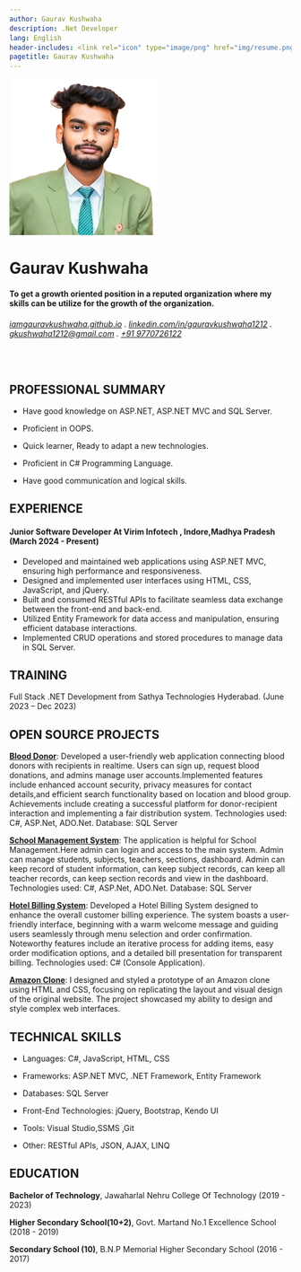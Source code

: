 ```yaml
---
author: Gaurav Kushwaha
description: .Net Developer
lang: English
header-includes: <link rel="icon" type="image/png" href="img/resume.png" />
pagetitle: Gaurav Kushwaha
---
```

 ![ ](img/gaurav.png)

Gaurav Kushwaha
==================


####  To get a growth oriented position in a reputed organization where my skills can be utilize for the growth of the organization.

######  [iamgauravkushwaha.github.io](https://iamgauravkushwaha.github.io/) . [linkedin.com/in/gauravkushwaha1212](https://linkedin.com/in/gauravkushwaha1212) . [gkushwaha1212@gmail.com](mailto:gkushwaha1212@gmail.com) . [+91 9770726122](tel:+919770726122)
<br>

## PROFESSIONAL SUMMARY
- Have good knowledge on ASP.NET, ASP.NET MVC and SQL Server.

- Proficient in OOPS.

- Quick learner, Ready to adapt a new technologies.

- Proficient in C# Programming Language.

- Have good communication and logical skills.


## EXPERIENCE

#### Junior Software Developer At Virim Infotech , Indore,Madhya Pradesh   (March 2024 - Present)

- Developed and maintained web applications using ASP.NET MVC, ensuring high performance and responsiveness.
- Designed and implemented user interfaces using HTML, CSS, JavaScript, and jQuery.
- Built and consumed RESTful APIs to facilitate seamless data exchange between the front-end and back-end.
- Utilized Entity Framework for data access and manipulation, ensuring efficient database interactions.
- Implemented CRUD operations and stored procedures to manage data in SQL Server.

## TRAINING
Full Stack .NET Development from Sathya Technologies Hyderabad.  (June 2023 – Dec 2023)

## OPEN SOURCE PROJECTS
**[Blood Donor](https://github.com/iamgauravkushwaha/Blood-Donor.git)**:  Developed a user-friendly web application connecting blood donors with recipients in realtime. Users can sign up, request blood donations, and admins manage user accounts.Implemented features include enhanced account security, privacy measures for contact details,and efficient search functionality based on location and blood group. Achievements include creating a successful platform for donor-recipient interaction and implementing a fair distribution system.
  Technologies used: C#, ASP.Net, ADO.Net. Database: SQL Server

**[School Management System](https://github.com/iamgauravkushwaha/School-Management-System.git)**:  The application is helpful for School Management.Here admin can login and access to the main system. Admin can manage students, subjects, teachers, sections, dashboard. Admin can keep record of student information, can keep subject records, can keep all teacher records, can keep section records and view in the dashboard.
  Technologies used: C#, ASP.Net, ADO.Net. Database: SQL Server

**[Hotel Billing System](https://github.com/iamgauravkushwaha/Hotel-Billing-System.git)**: Developed a Hotel Billing System designed to enhance the overall customer billing experience. The system boasts a user-friendly interface, beginning with a warm welcome message and guiding users seamlessly through menu selection and order confirmation. Noteworthy features include an iterative process for adding items, easy order modification options, and a detailed bill presentation for transparent billing.
  Technologies used: C# (Console Application).

**[Amazon Clone](https://github.com/iamgauravkushwaha/amazon-interface.git)**: I designed and styled a prototype of an Amazon clone using HTML and CSS, focusing on replicating the layout and visual design of the original website. The project showcased my ability to design and style complex web interfaces.
 
 
  
## TECHNICAL SKILLS

- Languages: C#, JavaScript, HTML, CSS

- Frameworks: ASP.NET MVC, .NET Framework, Entity Framework

- Databases: SQL Server

- Front-End Technologies: jQuery, Bootstrap, Kendo UI

- Tools: Visual Studio,SSMS ,Git

- Other: RESTful APIs, JSON, AJAX, LINQ
<!-- - Language : C#

- Database : Sql Server 

- Technologies : ASP.NET

- Data Access Technology : ADO.NET

- Framework : ASP.NET MVC,ASP.NET Core MVC

- Web Technologies : HTML , CSS

- IDE/Tools : Visual Studio|Visual Studio Code|SQL Server
   -->


## EDUCATION

**Bachelor of Technology**,  Jawaharlal Nehru College Of Technology (2019 - 2023)

**Higher Secondary School(10+2)**, Govt. Martand No.1 Excellence School (2018 - 2019)

**Secondary School (10)**, B.N.P Memorial Higher Secondary School (2016 - 2017)
 
<!-- ## PERSONAL DETAILS

- Date of birth : 12-12-2001

- Address : Chirahula Rewa Madhya Pradesh (486001)

- Current Address : Indore , Madhya Pradesh

- Languages : English , Hindi

- Hobbies : Workout in GYM,Cricket,Spending time with family
 -->



 


